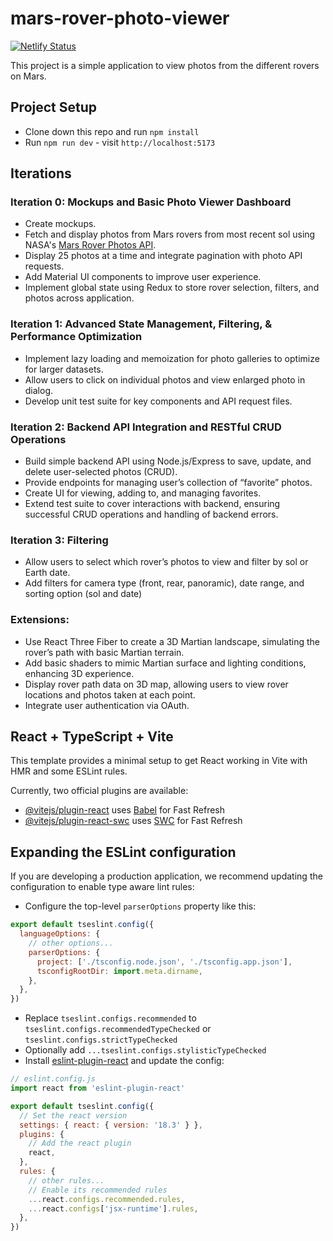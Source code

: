 # mars-rover-photo-viewer
[![Netlify Status](https://api.netlify.com/api/v1/badges/0c9852f5-c77c-44ed-8ca7-3b5fa555a0b2/deploy-status)](https://app.netlify.com/sites/mars-rover-photo-viewer/deploys)

This project is a simple application to view photos from the different rovers on Mars.

## Project Setup

  * Clone down this repo and run `npm install`
  * Run `npm run dev` - visit `http://localhost:5173`

## Iterations

### Iteration 0: Mockups and Basic Photo Viewer Dashboard
  * Create mockups.
  * Fetch and display photos from Mars rovers from most recent sol using NASA's [Mars Rover Photos API](https://api.nasa.gov/).
  * Display 25 photos at a time and integrate pagination with photo API requests.
  * Add Material UI components to improve user experience.
  * Implement global state using Redux to store rover selection, filters, and photos across application.

### Iteration 1: Advanced State Management, Filtering, & Performance Optimization
  * Implement lazy loading and memoization for photo galleries to optimize for larger datasets.
  * Allow users to click on individual photos and view enlarged photo in dialog.
  * Develop unit test suite for key components and API request files.

### Iteration 2: Backend API Integration and RESTful CRUD Operations
  * Build simple backend API using Node.js/Express to save, update, and delete user-selected photos (CRUD).
  * Provide endpoints for managing user’s collection of “favorite” photos.
  * Create UI for viewing, adding to, and managing favorites.
  * Extend test suite to cover interactions with backend, ensuring successful CRUD operations and handling of backend errors.

  ### Iteration 3: Filtering
  * Allow users to select which rover’s photos to view and filter by sol or Earth date.
  * Add filters for camera type (front, rear, panoramic), date range, and sorting option (sol and date)

### Extensions:
  * Use React Three Fiber to create a 3D Martian landscape, simulating the rover’s path with basic Martian terrain.
  * Add basic shaders to mimic Martian surface and lighting conditions, enhancing 3D experience.
  * Display rover path data on 3D map, allowing users to view rover locations and photos taken at each point.
  * Integrate user authentication via OAuth.


## React + TypeScript + Vite

This template provides a minimal setup to get React working in Vite with HMR and some ESLint rules.

Currently, two official plugins are available:

- [@vitejs/plugin-react](https://github.com/vitejs/vite-plugin-react/blob/main/packages/plugin-react/README.md) uses [Babel](https://babeljs.io/) for Fast Refresh
- [@vitejs/plugin-react-swc](https://github.com/vitejs/vite-plugin-react-swc) uses [SWC](https://swc.rs/) for Fast Refresh

## Expanding the ESLint configuration

If you are developing a production application, we recommend updating the configuration to enable type aware lint rules:

- Configure the top-level `parserOptions` property like this:

```js
export default tseslint.config({
  languageOptions: {
    // other options...
    parserOptions: {
      project: ['./tsconfig.node.json', './tsconfig.app.json'],
      tsconfigRootDir: import.meta.dirname,
    },
  },
})
```

- Replace `tseslint.configs.recommended` to `tseslint.configs.recommendedTypeChecked` or `tseslint.configs.strictTypeChecked`
- Optionally add `...tseslint.configs.stylisticTypeChecked`
- Install [eslint-plugin-react](https://github.com/jsx-eslint/eslint-plugin-react) and update the config:

```js
// eslint.config.js
import react from 'eslint-plugin-react'

export default tseslint.config({
  // Set the react version
  settings: { react: { version: '18.3' } },
  plugins: {
    // Add the react plugin
    react,
  },
  rules: {
    // other rules...
    // Enable its recommended rules
    ...react.configs.recommended.rules,
    ...react.configs['jsx-runtime'].rules,
  },
})
```
